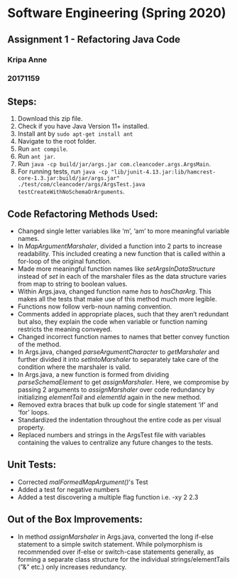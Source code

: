 # Software Engineering (Spring 2020)
## Assignment 1 - Refactoring Java Code

### Kripa Anne
### 20171159

## Steps:
1. Download this zip file.
2. Check if you have Java Version 11+ installed.
3. Install ant by `sudo apt-get install ant`
4. Navigate to the root folder.
5. Run `ant compile`.
6. Run `ant jar`.
7. Run `java -cp build/jar/args.jar com.cleancoder.args.ArgsMain`.
8. For running tests, run `java -cp "lib/junit-4.13.jar:lib/hamcrest-core-1.3.jar:build/jar/args.jar" ./test/com/cleancoder/args/ArgsTest.java testCreateWithNoSchemaOrArguments`.

## Code Refactoring Methods Used:
- Changed single letter variables like ‘m’, ‘am’ to more meaningful variable names.
- In *MapArgumentMarshaler*, divided a function into 2 parts to increase readability. This included creating a new function that is called within a for-loop of the original function.
- Made more meaningful function names like *setArgsInDataStructure* instead of *set* in each of the marshaler files as the data structure varies from map to string to boolean values.
- Within Args.java, changed function name *has* to *hasCharArg*. This makes all the tests that make use of this method much more legible.
- Functions now follow verb-noun naming convention.
- Comments added in appropriate places, such that they aren’t redundant but also, they explain the code when variable or function naming restricts the meaning conveyed.
- Changed incorrect function names to names that better convey function of the method.
- In Args.java, changed *parseArgumentCharacter* to *getMarshaler* and further divided it into *setIntoMarshaler* to separately take care of the condition where the marshaler is valid.
- In Args.java, a new function is formed from dividing *parseSchemaElement* to get *assignMarshaler*. Here, we compromise by passing 2 arguments to *assignMarshaler* over code redundancy by initializing *elementTail* and *elementId* again in the new method. 
- Removed extra braces that bulk up code for single statement ‘if’ and ‘for’ loops.
- Standardized the indentation throughout the entire code as per visual property.
- Replaced numbers and strings in the ArgsTest file with variables containing the values to centralize any future changes to the tests.

## Unit Tests:
- Corrected *malFormedMapArgument()*'s Test
- Added a test for negative numbers
- Added a test discovering a multiple flag function i.e. -xy 2 2.3

## Out of the Box Improvements:
* In method *assignMarshaler* in Args.java, converted the long if-else statement to a simple switch statement. While polymorphism is recommended over if-else or switch-case statements generally, as forming a separate class structure for the individual strings/elementTails (”&” etc.) only increases redundancy.  

